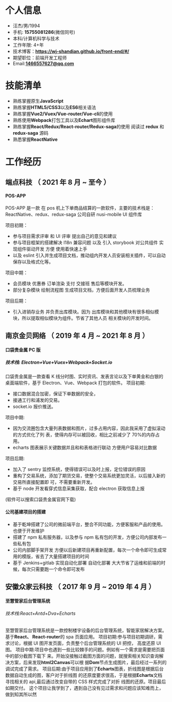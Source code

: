 # 个人信息

- 汪杰/男/1994
- 手机: **15755081286**(微信同号)
- 本科/计算机科学与技术
- 工作年限: 4+年
- 技术博客：**https://wj-shandian.github.io/front-end/#/**
- 期望职位：前端开发工程师
- Email:**1466557627@qq.com**

# 技能清单

- 熟练掌握原生**JavaScript**
- 熟练掌握**HTML5/CSS3**以及**ES6**相关语法
- 熟练掌握**Vue2/Vuex/Vue-router/Vue-cli**的使用
- 熟练使用**Webpack**打包工具以及**Echart**图形组件库
- 熟练掌握**React/Redux/React-router/Redux-saga**的使用 阅读过 **redux** 和 **redux-saga** 源码
- 熟悉掌握**ReactNative**

# 工作经历

## 端点科技 （ 2021 年 8 月 ~ 至今 ）

#### POS-APP

POS-APP 是一款 在 pos 机上下单商品结算的一款软件，主要的技术栈是：ReactNative、redux、redux-saga 公司自研 nusi-mobile UI 组件库

项目初期：

- 参与项目需求评审 和 UI 评审 提出自己的意见和建议
- 参与项目框架的搭建解决 I18n 兼容问题 以及 引入 storybook 对公共组件 实现组件驱动开发 方便 使用着快速上手
- 以及 eslint 引入并生成项目文档，推动组内开发人员安装相关插件，可以自动保存以及格式化等。

项目中期：

- 会员模块 优惠券 订单渲染 支付 交接班 售后等模块开发。
- 部分复杂模块 绘制流程图 生成项目文档，方便后面开发人员梳理业务

项目后期：

- 引入进销存业务 并负责出库模块。因为 出库模块和其他模块有很多相似模块，所以提取相似模块为组件。节省了其他人员 相关模块的开发时间。

## 南京金贝网络 （ 2019 年 4 月 ~ 2021 年 8 月 ）

#### 口袋贵金属 PC 版

##### 技术栈: Electron+Vue+Vuex+Webpack+Socket.io

口袋贵金属是一款查看 K 线分时图、实时资讯、发表言论以及下单黄金和白银的桌面端软件，基于 Electron、Vue、Webpack 打包的软件。
项目初期:

- 接口数据混合加密，保证下单数据的安全，
- 接通工行和浦发的交易。
- socket.io 报价推送。

项目中期:

- 因为交流圈包含大量列表数据和图片，过多占用内容，因此我采用了虚拟滚动的方式优化了列 表，使得内存可以被回收，相比之前减少了 70%的内存占用。
- echarts 图表展示关键数据并且和和表格进行联动 方便用户容易对比数据

项目后期:

- 加入了 sentry 监控系统，使得错误可以及时上报，定位错误的原因
- 重构了交易系统，添加了期货交易，使整个交易系统更加灵活，以后接入新的交易所直接配置即 可，不需要重新开发。
- 基于 node 开发看穿式信息采集获取，配合 electron 获取信息上报

(软件可以搜索口袋贵金属官网下载)

#### 公司基建项目的搭建

- 基于乾坤搭建了公司的微前端平台，整合不同功能，方便客服和产品的使用。也便于开发维护
- 搭建了 npm 私有服务器，以及参与 npm 私有包的开发，方便公司内部发布一些私有包
- 公司内部脚手架开发 方便以后新建项目再重新配置，每次一个命令即可生成常用的模版，省去了大量搭建项目的时间
- 基于 Jenkins+gitlab 实现自动化部署 自动化部署 大大节省了运维和前端的时候，每次只需要跑一个命令即可发布

## 安徽众家云科技 （ 2017 年 9 月 ~ 2019 年 4 月 ）

#### 至慧管家后台管理系统

###### 技术栈:React+Antd+Dva+Echarts

至慧管家后台管理系统是一款控制楼宇设备的后台管理系统，智能家居解决方案。基于**React、 React-router**的 spa 页面应用。
项目初期:参与项目初期调研，需求讨论，根据 UI 图开发页面，负责整个后台管理系统的 UI 把控， 高度还原 UI 图。
项目中期:项目中也遇到一些比较棘手的问题。例如有一个需求是需要把页面中的部分截图下载下 来。开始没接触过截图方面的问题，就搜索相关知识查询解决方案，后来发现**html2Canvas**可以根 据**Dom**节点生成图片，最后经过一系列的调试完成了需求。
项目后期:由于项目应用到了**Echarts**图表，折线图是根据后台数据自动生成的图，客户对于折线图 的还原度要求很高，于是根据**Echarts**文档寻找相关的 api,最后通过改变自带的 CSS 样式完成了对折 线图的还原。项目最后如期交付。
这个项目让我学到了，遇到自己没有见过需求和问题应该知难而上，做到知其所以然
